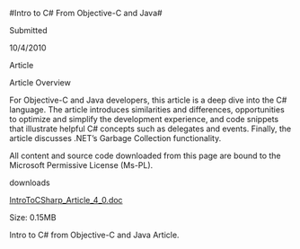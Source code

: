 #Intro to C# From Objective-C and Java#

Submitted

10/4/2010

Article

Article Overview

For Objective-C and Java developers, this article is a deep dive into the C# language. The article introduces similarities and differences, opportunities to optimize and simplify the development experience, and code snippets that illustrate helpful C# concepts such as delegates and events. Finally, the article discusses .NET’s Garbage Collection functionality. 

All content and source code downloaded from this page are bound to the Microsoft Permissive License (Ms-PL).

downloads

[IntroToCSharp_Article_4_0.doc](https://github.com/DDReaper/XNAGameStudio/blob/master/Documents/IntroToCSharp_Article_4_0.doc?raw=true)

Size: 0.15MB

Intro to C# from Objective-C and Java Article. 